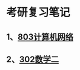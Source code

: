 # 考研复习笔记

## 1、[803计算机网络](https://320wuyanzu.github.io/PG-CN)

## 2、[302数学二](https://320wuyanzu.github.io/PG-Math)